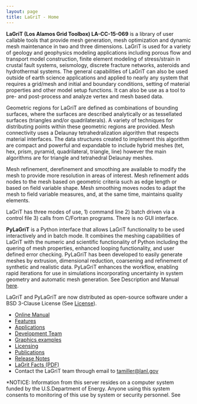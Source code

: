 ```yaml
---
layout: page
title: LaGriT - Home
---
```


**LaGriT (Los Alamos Grid Toolbox) LA-CC-15-069** is a library of user
callable tools that provide mesh generation, mesh optimization and
dynamic mesh maintenance in two and three dimensions. LaGriT is used for
a variety of geology and geophysics modeling applications including
porous flow and transport model construction, finite element modeling of
stress/strain in crustal fault systems, seismology, discrete fracture
networks, asteroids and hydrothermal systems. The general capabilities
of LaGriT can also be used outside of earth science applications and
applied to nearly any system that requires a grid/mesh and initial and
boundary conditions, setting of material properties and other model
setup functions. It can also be use as a tool to pre- and post-process
and analyze vertex and mesh based data.

Geometric regions for LaGriT are defined as combinations of bounding
surfaces, where the surfaces are described analytically or as
tessellated surfaces (triangles and/or quadrilaterals). A variety of
techniques for distributing points within these geometric regions are
provided. Mesh connectivity uses a Delaunay tetrahedralization algorithm
that respects material interfaces. The data structures created to
implement this algorithm are compact and powerful and expandable to
include hybrid meshes (tet, hex, prism, pyramid, quadrilateral,
triangle, line) however the main algorithms are for triangle and
tetrahedral Delaunay meshes.

Mesh refinement, derefinement and smoothing are available to modify the
mesh to provide more resolution in areas of interest. Mesh refinement
adds nodes to the mesh based on geometric criteria such as edge length
or based on field variable shape. Mesh smoothing moves nodes to adapt
the mesh to field variable measures, and, at the same time, maintains
quality elements.

LaGriT has three modes of use, 1) command line 2) batch driven via a
control file 3) calls from C/Fortran programs. There is no GUI
interface.

**PyLaGriT** is a Python interface that allows LaGriT functionality to
be used interactively and in batch mode. It combines the meshing
capabilities of LaGriT with the numeric and scientific functionality of
Python including the quering of mesh properties, enhanced looping
functionality, and user defined error checking. PyLaGriT has been
developed to easily generate meshes by extrusion, dimensional reduction,
coarsening and refinement of synthetic and realistic data. PyLaGriT
enhances the workflow, enabling rapid iterations for use in simulations
incorporating uncertainty in system geometry and automatic mesh
generation. See Description and Manual [here](/pylagrit/original/index.html).

LaGriT and PyLaGriT are now distributed as open-source software under a
BSD 3-Clause License (See
[License](pages/licensing.md)).


- [Online Manual](pages/manual.md)
- [Features](pages/features.md)
- [Applications](pages/applications.md)
- [Development Team](pages/development.md)
- [Graphics examples](pages/graphics.md)
- [Licensing](pages/licensing.md)
- [Publications](pages/publications.md)
- [Release Notes](pages/release.md)
- <a href="https://deknapp.github.io/assets/images/lagrit.pdf" download> LaGrit Facts (PDF)</a>
- Contact the LaGriT team through email to tamiller@lanl.gov

*NOTICE: Information from this server resides on a computer system
funded by the U.S.Department of Energy. Anyone using this system
consents to monitoring of this use by system or security personnel. See
